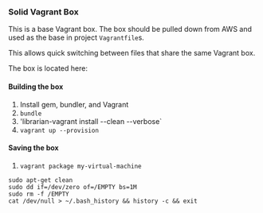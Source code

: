 ### Solid Vagrant Box

This is a base Vagrant box. The box should be pulled down from AWS and used as the base in project `Vagrantfile`s.

This allows quick switching between files that share the same Vagrant box.

The box is located here:

#### Building the box

1. Install gem, bundler, and Vagrant
2. `bundle`
3. 'librarian-vagrant install --clean --verbose`
3. `vagrant up --provision`

#### Saving the box

1. `vagrant package my-virtual-machine`

```
sudo apt-get clean
sudo dd if=/dev/zero of=/EMPTY bs=1M
sudo rm -f /EMPTY
cat /dev/null > ~/.bash_history && history -c && exit
```
